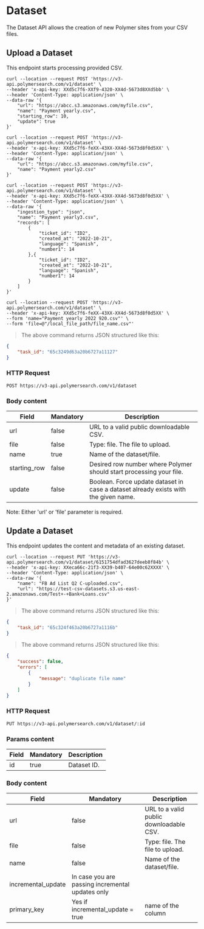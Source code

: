 # Dataset

The Dataset API allows the creation of new Polymer sites from your CSV files.


## Upload a Dataset

This endpoint starts processing provided CSV.

```shell
curl --location --request POST 'https://v3-api.polymersearch.com/v1/dataset' \
--header 'x-api-key: XXd5c7f6-XXf9-4320-XX4d-5673d8XXd5bb' \
--header 'Content-Type: application/json' \
--data-raw '{
    "url": "https://abcc.s3.amazonaws.com/myfile.csv",
    "name": "Payment yearly.csv",
    "starting_row": 10,
    "update": true
}'
```

```shell
curl --location --request POST 'https://v3-api.polymersearch.com/v1/dataset' \
--header 'x-api-key: XXd5c7f6-feXX-43XX-XX4d-5673d8f0d5XX' \
--header 'Content-Type: application/json' \
--data-raw '{
    "url": "https://abcc.s3.amazonaws.com/myfile.csv",
    "name": "Payment yearly2.csv"
}'
```

```shell
curl --location --request POST 'https://v3-api.polymersearch.com/v1/dataset' \
--header 'x-api-key: XXd5c7f6-feXX-43XX-XX4d-5673d8f0d5XX' \
--header 'Content-Type: application/json' \
--data-raw '{
    "ingestion_type": "json",
    "name": "Payment yearly3.csv",
    "records": [
        {
            "ticket_id": "ID2",
            "created_at": "2022-10-21",
            "language": "Spanish",
            "number1": 14
        },{
            "ticket_id": "ID2",
            "created_at": "2022-10-21",
            "language": "Spanish",
            "number1": 14
        }
    ]
}'
```

```shell
curl --location --request POST 'https://v3-api.polymersearch.com/v1/dataset' \
--header 'x-api-key: XXd5c7f6-feXX-43XX-XX4d-5673d8f0d5XX' \
--form 'name="Payment yearly 2022 920.csv"' \
--form 'file=@"/local_file_path/file_name.csv"'
```

> The above command returns JSON structured like this:

```json
{
    "task_id": "65c3249d63a20b6727a11127"
}
```

### HTTP Request

`POST https://v3-api.polymersearch.com/v1/dataset`

### Body content

Field | Mandatory | Description
--------- | ------- | -----------
url | false | URL to a valid public downloadable CSV.
file | false | Type: file. The file to upload.
name | true | Name of the dataset/file.
starting_row | false | Desired row number where Polymer should start processing your file.
update | false | Boolean. Force update dataset in case a dataset already exists with the given name.

Note: Either 'url' or 'file' parameter is required.

## Update a Dataset

This endpoint updates the content and metadata of an existing dataset.

```shell
curl --location --request PUT 'https://v3-api.polymersearch.com/v1/dataset/6151754dfad3627deeb8f84b' \
--header 'x-api-key: XXeca66c-21f3-XX39-b407-64e00c62XXXX' \
--header 'Content-Type: application/json' \
--data-raw '{
    "name": "FB Ad List Q2 C-uploaded.csv",
    "url": "https://test-csv-datasets.s3.us-east-2.amazonaws.com/Test+-+Bank+Loans.csv"
}'
```


> The above command returns JSON structured like this:

```json
{
    "task_id": "65c324f463a20b6727a1116b"
}
```

> The above command returns JSON structured like this:

```json
{
    "success": false,
    "errors": [
        {
            "message": "duplicate file name"
        }
    ]
}
```

### HTTP Request

`PUT https://v3-api.polymersearch.com/v1/dataset/:id`


### Params content

Field | Mandatory | Description
--------- | ------- | -----------
id | true | Dataset ID.

### Body content

Field | Mandatory | Description
--------- | ------- | -----------
url | false | URL to a valid public downloadable CSV.
file | false | Type: file. The file to upload.
name | false | Name of the dataset/file.
incremental_update | In case you are passing incremental updates only
primary_key | Yes if incremental_update = true | name of the column
